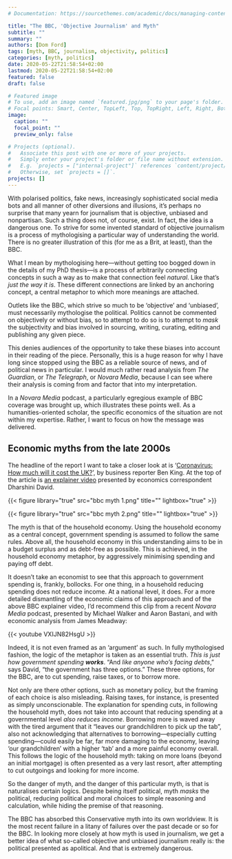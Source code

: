 ```yaml
---
# Documentation: https://sourcethemes.com/academic/docs/managing-content/

title: "The BBC, 'Objective Journalism' and Myth"
subtitle: ""
summary: ""
authors: [Dom Ford]
tags: [myth, BBC, journalism, objectivity, politics]
categories: [myth, politics]
date: 2020-05-22T21:58:54+02:00
lastmod: 2020-05-22T21:58:54+02:00
featured: false
draft: false

# Featured image
# To use, add an image named `featured.jpg/png` to your page's folder.
# Focal points: Smart, Center, TopLeft, Top, TopRight, Left, Right, BottomLeft, Bottom, BottomRight.
image:
  caption: ""
  focal_point: ""
  preview_only: false

# Projects (optional).
#   Associate this post with one or more of your projects.
#   Simply enter your project's folder or file name without extension.
#   E.g. `projects = ["internal-project"]` references `content/project/deep-learning/index.md`.
#   Otherwise, set `projects = []`.
projects: []
---
```


With polarised politics, fake news, increasingly sophisticated social media bots and all manner of other diversions and illusions, it’s perhaps no surprise that many yearn for journalism that is objective, unbiased and nonpartisan. Such a thing does not, of course, exist. In fact, the idea is a dangerous one. To strive for some invented standard of objective journalism is a process of mythologising a particular way of understanding the world.  There is no greater illustration of this (for me as a Brit, at least), than the BBC.

What I mean by mythologising here—without getting too bogged down in the details of my PhD thesis—is a process of arbitrarily connecting concepts in such a way as to make that connection feel *natural*. Like that’s *just the way it is*. These different connections are linked by an anchoring concept, a central metaphor to which more meanings are attached.

Outlets like the BBC, which strive so much to be ‘objective’ and ‘unbiased’, must necessarily mythologise the political. Politics cannot be commented on objectively or without bias, so to attempt to do so is to attempt to *mask* the subjectivity and bias involved in sourcing, writing, curating, editing and publishing any given piece.

This denies audiences of the opportunity to take these biases into account in their reading of the piece. Personally, this is a huge reason for why I have long since stopped using the BBC as a reliable source of news, and of political news in particular. I would much rather read analysis from *The Guardian*, or *The Telegraph*, or *Novara Media*, because I can see where their analysis is coming from and factor that into my interpretation.

In a *Novara Media* podcast, a particularly egregious example of BBC coverage was brought up, which illustrates these points well. As a humanities-oriented scholar, the specific economics of the situation are not within my expertise. Rather, I want to focus on how the message was delivered.

## Economic myths from the late 2000s

The headline of the report I want to take a closer look at is ‘[Coronavirus: How much will it cost the UK?](https://www.bbc.com/news/business-52663523)’, by business reporter Ben King. At the top of the article is [an explainer video](https://www.bbc.com/news/av/embed/p08dvbf6/52663523) presented by economics correspondent Dharshini David.

{{< figure library="true" src="bbc myth 1.png" title="" lightbox="true" >}}

{{< figure library="true" src="bbc myth 2.png" title="" lightbox="true" >}}

The myth is that of the household economy. Using the household economy as a central concept, government spending is assumed to follow the same rules. Above all, the household economy in this understanding aims to be in a budget surplus and as debt-free as possible. This is achieved, in the household economy metaphor, by aggressively minimising spending and paying off debt.

It doesn’t take an economist to see that this approach to government spending is, frankly, bollocks. For one thing, in a household reducing spending does not reduce income. At a national level, it does. For a more detailed dismantling of the economic claims of this approach and of the above BBC explainer video, I’d recommend this clip from a recent *Novara Media* podcast, presented by Michael Walker and Aaron Bastani, and with economic analysis from James Meadway:

{{< youtube VXIJN82HsgU >}}



Indeed, it is not even framed as an ‘argument’ as such. In fully mythologised fashion, the logic of the metaphor is taken as an essential truth. *This is just how government spending **works***. “And *like anyone who’s facing debts*,” says David, “the government has three options.” These three options, for the BBC, are to cut spending, raise taxes, or to borrow more.

Not only are there other options, such as monetary policy, but the framing of each choice is also misleading. Raising taxes, for instance, is presented as simply unconscionable. The explanation for spending cuts, in following the household myth, does not take into account that reducing spending at a governmental level *also reduces income*. Borrowing more is waved away with the tired argument that it “leaves our grandchildren to pick up the tab”, also not acknowledging that alternatives to borrowing—especially cutting spending—could easily be far, far more damaging to the economy, leaving ‘our grandchildren’ with a higher ‘tab’ and a more painful economy overall. This follows the logic of the household myth: taking on more loans (beyond an initial mortgage) is often presented as a very last resort, after attempting to cut outgoings and looking for more income.

So the danger of myth, and the danger of this particular myth, is that is naturalises certain logics. Despite being itself political, myth *masks* the political, reducing political and moral choices to simple reasoning and calculation, while hiding the premise of that reasoning.

The BBC has absorbed this Conservative myth into its own worldview. It is the most recent failure in a litany of failures over the past decade or so for the BBC. In looking more closely at how myth is used in journalism, we get a better idea of what so-called objective and unbiased journalism really is: the political presented as apolitical. And that is extremely dangerous.